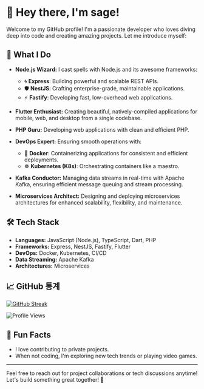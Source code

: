 
# 👋 Hey there, I'm sage!

Welcome to my GitHub profile! I'm a passionate developer who loves diving deep into code and creating amazing projects. Let me introduce myself:

## 🚀 What I Do

- **Node.js Wizard:** I cast spells with Node.js and its awesome frameworks:
  - 🌀 **Express**: Building powerful and scalable REST APIs.
  - 🛡️ **NestJS**: Crafting enterprise-grade, maintainable applications.
  - ⚡ **Fastify**: Developing fast, low-overhead web applications.

- **Flutter Enthusiast:** Creating beautiful, natively-compiled applications for mobile, web, and desktop from a single codebase.

- **PHP Guru:** Developing web applications with clean and efficient PHP.

- **DevOps Expert:** Ensuring smooth operations with:
  - 🐳 **Docker**: Containerizing applications for consistent and efficient deployments.
  - ☸️ **Kubernetes (K8s)**: Orchestrating containers like a maestro.

- **Kafka Conductor:** Managing data streams in real-time with Apache Kafka, ensuring efficient message queuing and stream processing.

- **Microservices Architect:** Designing and deploying microservices architectures for enhanced scalability, flexibility, and maintenance.

## 🛠️ Tech Stack

- **Languages:** JavaScript (Node.js), TypeScript, Dart, PHP
- **Frameworks:** Express, NestJS, Fastify, Flutter
- **DevOps:** Docker, Kubernetes, CI/CD
- **Data Streaming:** Apache Kafka
- **Architectures:** Microservices

## 📈 GitHub 통계

[![GitHub Streak](https://github-readme-streak-stats.herokuapp.com/?user=jiraiya-the-pervy-sage&theme=radical)](https://git.io/streak-stats)

![Profile Views](https://komarev.com/ghpvc/?username=jiraiya-the-pervy-sage&color=blue)


## 🎉 Fun Facts

- I love contributing to private projects.
- When not coding, I'm exploring new tech trends or playing video games.

---

Feel free to reach out for project collaborations or tech discussions anytime! Let's build something great together! 🚀
